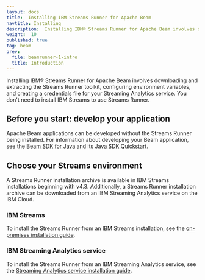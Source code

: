 ```yaml
---
layout: docs
title:  Installing IBM Streams Runner for Apache Beam
navtitle: Installing
description:  Installing IBM® Streams Runner for Apache Beam involves downloading and extracting the Streams Runner toolkit, configuring environment variables, and creating a credentials file for your Streaming Analytics service.
weight:  10
published: true
tag: beam
prev:
  file: beamrunner-1-intro
  title: Introduction
---
```


Installing IBM® Streams Runner for Apache Beam involves downloading and extracting the Streams Runner toolkit, configuring environment variables, and creating a credentials file for your Streaming Analytics service. You don't need to install IBM Streams to use Streams Runner.

## Before you start: develop your application
Apache Beam applications can be developed without the Streams Runner being installed. For information about developing your Beam application, see the [Beam SDK for Java](https://beam.apache.org/documentation/sdks/java/) and its [Java SDK Quickstart](https://beam.apache.org/get-started/quickstart-java/).

## Choose your Streams environment
A Streams Runner installation archive is available in IBM Streams installations beginning with v4.3. Additionally, a Streams Runner installation archive can be downloaded from an IBM Streaming Analytics service on the IBM Cloud.

### IBM Streams
To install the Streams Runner from an IBM Streams installation, see the [on-premises installation guide](../beamrunner-2a-onprem).

### IBM Streaming Analytics service
To install the Streams Runner from an IBM Streaming Analytics service, see the [Streaming Analytics service installation guide](../beamrunner-2b-sas).
